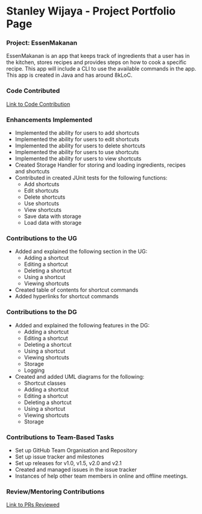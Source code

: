 # Stanley Wijaya - Project Portfolio Page

### Project: EssenMakanan

EssenMakanan is an app that keeps track of ingredients that a user has in the kitchen, stores recipes and provides 
steps on how to cook a specific recipe. This app will include a CLI to use the available commands in the app. This app 
is created in Java and has around 8kLoC.

### Code Contributed 
[Link to Code Contribution](https://tinyurl.com/5n88n476)

### Enhancements Implemented
* Implemented the ability for users to add shortcuts
* Implemented the ability for users to edit shortcuts
* Implemented the ability for users to delete shortcuts
* Implemented the ability for users to use shortcuts
* Implemented the ability for users to view shortcuts
* Created Storage Handler for storing and loading ingredients, recipes and shortcuts
* Contributed in created JUnit tests for the following functions:
   * Add shortcuts
   * Edit shortcuts
   * Delete shortcuts
   * Use shortcuts
   * View shortcuts
   * Save data with storage
   * Load data with storage

### Contributions to the UG
* Added and explained the following section in the UG:
  * Adding a shortcut
  * Editing a shortcut
  * Deleting a shortcut
  * Using a shortcut
  * Viewing shortcuts
* Created table of contents for shortcut commands
* Added hyperlinks for shortcut commands

### Contributions to the DG
* Added and explained the following features in the DG:
  * Adding a shortcut
  * Editing a shortcut
  * Deleting a shortcut
  * Using a shortcut
  * Viewing shortcuts
  * Storage
  * Logging
* Created and added UML diagrams for the following:
  * Shortcut classes
  * Adding a shortcut
  * Editing a shortcut
  * Deleting a shortcut
  * Using a shortcut
  * Viewing shortcuts
  * Storage

### Contributions to Team-Based Tasks 
* Set up GitHub Team Organisation and Repository
* Set up issue tracker and milestones 
* Set up releases for v1.0, v1.5, v2.0 and v2.1
* Created and managed issues in the issue tracker
* Instances of help other team members in online and offline meetings.

### Review/Mentoring Contributions
[Link to PRs Reviewed](https://tinyurl.com/yc6c3sr2)
